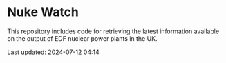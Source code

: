 # Nuke Watch

This repository includes code for retrieving the latest information available on the output of EDF nuclear power plants in the UK.

Last updated: 2024-07-12 04:14